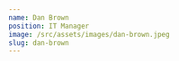 ```yaml
---
name: Dan Brown
position: IT Manager
image: /src/assets/images/dan-brown.jpeg
slug: dan-brown
---
```

